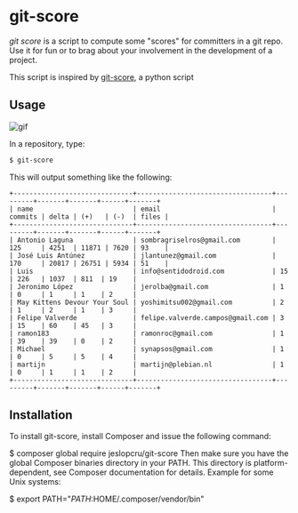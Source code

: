 # git-score

*git score* is a script to compute some "scores" for committers in a git repo. Use it for fun or to brag about your involvement in the development of a project.

This script is inspired by [git-score](https://github.com/msparks/git-score), a python script

## Usage

![gif](http://imgur.com/a/azcSE)

In a repository, type:

```sh
$ git-score
```

This will output something like the following:

```
+------------------------------+----------------------------------+---------+-------+-------+------+-------+
| name                         | email                            | commits | delta | (+)   | (-)  | files |
+------------------------------+----------------------------------+---------+-------+-------+------+-------+
| Antonio Laguna               | sombragriselros@gmail.com        | 125     | 4251  | 11871 | 7620 | 93    |
| José Luis Antúnez            | jlantunez@gmail.com              | 170     | 20817 | 26751 | 5934 | 51    |
| Luis                         | info@sentidodroid.com            | 15      | 226   | 1037  | 811  | 19    |
| Jeronimo López               | jerolba@gmail.com                | 1       | 0     | 1     | 1    | 2     |
| May Kittens Devour Your Soul | yoshimitsu002@gmail.com          | 2       | 1     | 2     | 1    | 3     |
| Felipe Valverde              | felipe.valverde.campos@gmail.com | 3       | 15    | 60    | 45   | 3     |
| ramon183                     | ramonroc@gmail.com               | 1       | 39    | 39    | 0    | 2     |
| Michael                      | synapsos@gmail.com               | 1       | 0     | 5     | 5    | 4     |
| martijn                      | martijn@plebian.nl               | 1       | 0     | 1     | 1    | 2     |
+------------------------------+----------------------------------+---------+-------+-------+------+-------+
```

## Installation

To install git-score, install Composer and issue the following command:

$ composer global require jeslopcru/git-score
Then make sure you have the global Composer binaries directory in your PATH. This directory is platform-dependent, see Composer documentation for details. Example for some Unix systems:

$ export PATH="$PATH:$HOME/.composer/vendor/bin"

